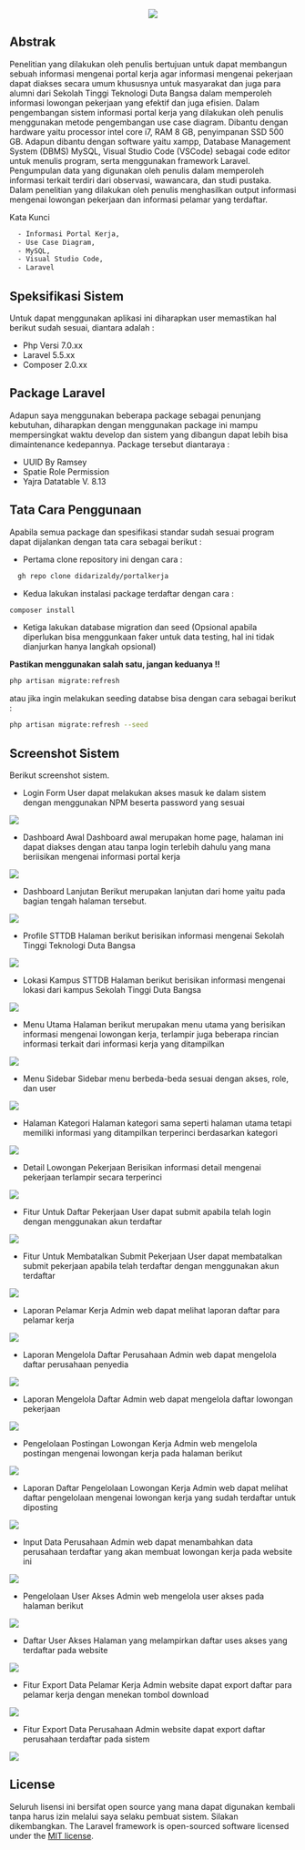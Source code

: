 <p align="center"><img src="/doc/logo-duta-bangsa.png"></p>

## Abstrak

Penelitian yang dilakukan oleh penulis bertujuan untuk dapat membangun sebuah informasi mengenai portal kerja agar informasi mengenai pekerjaan dapat diakses secara umum khususnya untuk masyarakat dan juga para alumni dari Sekolah Tinggi Teknologi Duta Bangsa dalam memperoleh informasi lowongan pekerjaan yang efektif dan juga efisien.
Dalam pengembangan sistem informasi portal kerja yang dilakukan oleh penulis menggunakan metode pengembangan use case diagram. Dibantu dengan hardware yaitu processor intel core i7, RAM 8 GB, penyimpanan SSD 500 GB. Adapun dibantu dengan software yaitu xampp, Database Management System (DBMS) MySQL, Visual Studio Code (VSCode) sebagai code editor untuk menulis program, serta menggunakan framework Laravel.
Pengumpulan data yang digunakan oleh penulis dalam memperoleh informasi terkait terdiri dari observasi, wawancara, dan studi pustaka. Dalam penelitian yang dilakukan oleh penulis menghasilkan output informasi mengenai lowongan pekerjaan dan informasi pelamar yang terdaftar.

Kata Kunci

```bash
  - Informasi Portal Kerja, 
  - Use Case Diagram, 
  - MySQL, 
  - Visual Studio Code, 
  - Laravel
```

## Speksifikasi Sistem

Untuk dapat menggunakan aplikasi ini diharapkan user memastikan hal berikut sudah sesuai, diantara adalah :

- Php Versi 7.0.xx
- Laravel 5.5.xx
- Composer 2.0.xx

## Package Laravel

Adapun saya menggunakan beberapa package sebagai penunjang kebutuhan, diharapkan dengan menggunakan package ini mampu mempersingkat waktu develop dan sistem yang dibangun dapat lebih bisa dimaintenance kedepannya. Package tersebut diantaraya :

- UUID By Ramsey
- Spatie Role Permission
- Yajra Datatable V. 8.13

## Tata Cara Penggunaan

Apabila semua package dan spesifikasi standar sudah sesuai program dapat dijalankan dengan tata cara sebagai berikut :

- Pertama clone repository ini dengan cara :

```bash
  gh repo clone didarizaldy/portalkerja
```

- Kedua lakukan instalasi package terdaftar dengan cara :

```bash
composer install
```

- Ketiga lakukan database migration dan seed (Opsional apabila diperlukan bisa menggunkaan faker untuk data testing, hal ini tidak dianjurkan hanya langkah opsional)

**Pastikan menggunakan salah satu, jangan keduanya !!**

```bash
php artisan migrate:refresh
```

atau jika ingin melakukan seeding databse bisa dengan cara sebagai berikut :

```bash
php artisan migrate:refresh --seed
```

## Screenshot Sistem 
Berikut screenshot sistem.

- Login Form
User dapat melakukan akses masuk ke dalam sistem dengan menggunakan NPM beserta password yang sesuai
<img src="/doc/1 - Login Form.png">

- Dashboard Awal
Dashboard awal merupakan home page, halaman ini dapat diakses dengan atau tanpa login terlebih dahulu yang mana beriisikan mengenai informasi portal kerja
<img src="/doc/2 - Dashboard Awal.png">

- Dashboard Lanjutan
Berikut merupakan lanjutan dari home yaitu pada bagian tengah halaman tersebut.
<img src="/doc/3 - Dashboard Tengah.png">

- Profile STTDB
Halaman berikut berisikan informasi mengenai Sekolah Tinggi Teknologi Duta Bangsa
<img src="/doc/4 - Profile STTDB.png">

- Lokasi Kampus STTDB
Halaman berikut berisikan informasi mengenai lokasi dari kampus Sekolah Tinggi Duta Bangsa
<img src="/doc/5 - Lokasi Kampus STTDB.png">

- Menu Utama
Halaman berikut merupakan menu utama yang berisikan informasi mengenai lowongan kerja, terlampir juga beberapa rincian informasi terkait dari informasi kerja yang ditampilkan
<img src="/doc/6 - Menu Utama.png">

- Menu Sidebar
Sidebar menu berbeda-beda sesuai dengan akses, role, dan user
<img src="/doc/7 - File Menu.png">

- Halaman Kategori
Halaman kategori sama seperti halaman utama tetapi memiliki informasi yang ditampilkan terperinci berdasarkan kategori
<img src="/doc/8 - Halaman Kategori.png">

- Detail Lowongan Pekerjaan
Berisikan informasi detail mengenai pekerjaan terlampir secara terperinci
<img src="/doc/9 - Detail Lowongan Pekerjaan.png">

- Fitur Untuk Daftar Pekerjaan
User dapat submit apabila telah login dengan menggunakan akun terdaftar
<img src="/doc/10 - Mendaftar Lowongan Pekerjaan.png">

- Fitur Untuk Membatalkan Submit Pekerjaan
User dapat membatalkan submit pekerjaan apabila telah terdaftar dengan menggunakan akun terdaftar
<img src="/doc/11 - Membatalkan Pendaftaran.png">

- Laporan Pelamar Kerja
Admin web dapat melihat laporan daftar para pelamar kerja
<img src="/doc/12 - Laporan Pelamar Kerja.png">

- Laporan Mengelola Daftar Perusahaan
Admin web dapat mengelola daftar perusahaan penyedia
<img src="/doc/13 - Laporan Daftar Perusahaan.png">

- Laporan Mengelola Daftar
Admin web dapat mengelola daftar lowongan pekerjaan
<img src="/doc/14 - Laporan Mengelola Daftar Lowongan Kerja.png">

- Pengelolaan Postingan Lowongan Kerja
Admin web mengelola postingan mengenai lowongan kerja pada halaman berikut
<img src="/doc/15 - Postingan Lowongan Pekerjaan.png">

- Laporan Daftar Pengelolaan Lowongan Kerja
Admin web dapat melihat daftar pengelolaan mengenai lowongan kerja yang sudah terdaftar untuk diposting
<img src="/doc/16 - Laporan Daftar Pengelola Perusahaan.png">

- Input Data Perusahaan
Admin web dapat menambahkan data perusahaan terdaftar yang akan membuat lowongan kerja pada website ini
<img src="/doc/17 - Tambah Data Perusahaan.png">

- Pengelolaan User Akses
Admin web mengelola user akses pada halaman berikut
<img src="/doc/18 - Mengelola User Akses Sistem.png">

- Daftar User Akses
Halaman yang melampirkan daftar uses akses yang terdaftar pada website
<img src="/doc/19 - Daftar User Akses Sistem.png">

- Fitur Export Data Pelamar Kerja
Admin website dapat export daftar para pelamar kerja dengan menekan tombol download
<img src="/doc/20 - Export Data Pelamar Kerja.png">

- Fitur Export Data Perusahaan
Admin website dapat export daftar perusahaan terdaftar pada sistem
<img src="/doc/21 - Export Data Perusahaan.png">

## License
Seluruh lisensi ini bersifat open source yang mana dapat digunakan kembali tanpa harus izin melalui saya selaku pembuat sistem.
Silakan dikembangkan.
The Laravel framework is open-sourced software licensed under the [MIT license](https://opensource.org/licenses/MIT).
